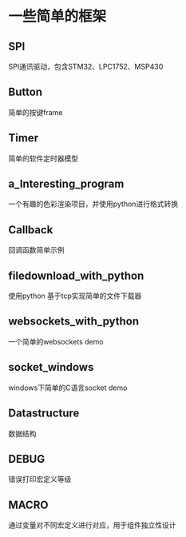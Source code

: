 # 一些简单的框架
## SPI
SPI通讯驱动，包含STM32、LPC1752、MSP430
## Button
简单的按键frame
## Timer
简单的软件定时器模型
## a_Interesting_program
一个有趣的色彩渲染项目，并使用python进行格式转换
##  Callback
回调函数简单示例
## filedownload_with_python
使用python 基于tcp实现简单的文件下载器
## websockets_with_python
一个简单的websockets demo
## socket_windows
windows下简单的C语言socket demo
## Datastructure
数据结构
## DEBUG  
错误打印宏定义等级
## MACRO
通过变量对不同宏定义进行对应，用于组件独立性设计
